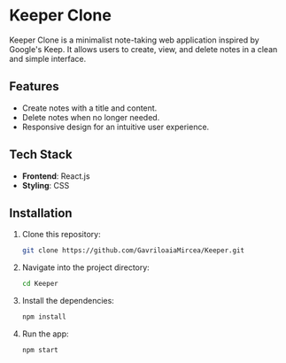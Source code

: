 # Keeper Clone

Keeper Clone is a minimalist note-taking web application inspired by Google's Keep. It allows users to create, view, and delete notes in a clean and simple interface.

## Features

- Create notes with a title and content.
- Delete notes when no longer needed.
- Responsive design for an intuitive user experience.

## Tech Stack

- **Frontend**: React.js
- **Styling**: CSS

## Installation

1. Clone this repository:

   ```bash
   git clone https://github.com/GavriloaiaMircea/Keeper.git
   ```

2. Navigate into the project directory:

   ```bash
   cd Keeper
   ```

3. Install the dependencies:

   ```bash
   npm install
   ```

4. Run the app:
   ```bash
   npm start
   ```
